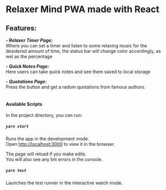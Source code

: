 # Relaxer Mind PWA made with React

## Features:

<i><b>- Relaxer Timer Page:</b></i> <br />
Where you can set a timer and listen to some relaxing music for the desidered amount of time, the status bar will change color accordingly, as wel as the percentage</i>
<br />

<i><b>- Quick Notes Page:</b></i> <br />
Here users can take quick notes and see them saved to local storage
<br />

<i><b>- Quotations Page:</i></b> <br />
Press the button and get a radom quotations from famous authors.
<br /><br />

#### Available Scripts

In the project directory, you can run:

##### `yarn start`

Runs the app in the development mode.<br />
Open [http://localhost:3000](http://localhost:3000) to view it in the browser.

The page will reload if you make edits.<br />
You will also see any lint errors in the console.

##### `yarn test`

Launches the test runner in the interactive watch mode.<br />
